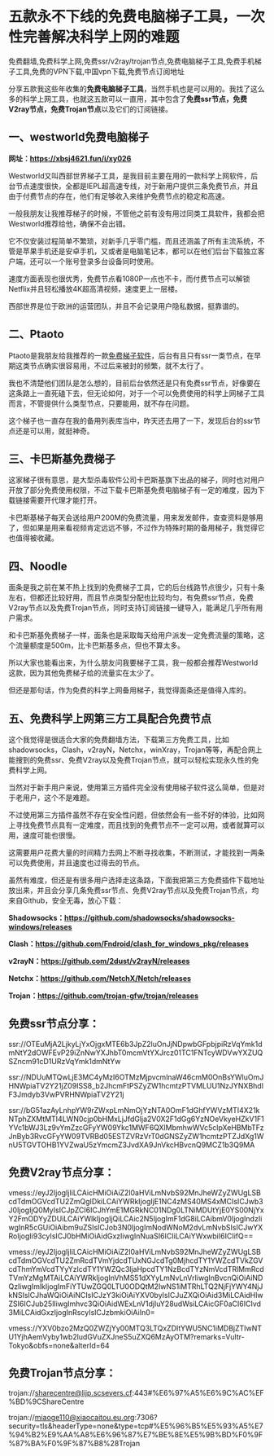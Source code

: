 # 五款永不下线的免费电脑梯子工具，一次性完善解决科学上网的难题
免费翻墙,免费科学上网,免费ssr/v2ray/trojan节点,免费电脑梯子工具,免费手机梯子工具,免费的VPN下载,中国vpn下载,免费节点订阅地址

分享五款我这些年收集的**免费电脑梯子工具**，当然手机也是可以用的。我找了这么多的科学上网工具，也就这五款可以一直用，其中包含了**免费ssr节点，免费V2ray节点，免费Trojan节点**以及它们的订阅链接。

## 一、westworld免费电脑梯子

**网址：https://xbsj4621.fun/i/xy026**

Westworld又叫西部世界梯子工具，是我目前主要在用的一款科学上网软件，后台节点速度很快，全都是IEPL超高速专线，对于新用户提供三条免费节点，并且由于付费节点的存在，他们有足够收入来维护免费节点的稳定和高速。

一般我朋友让我推荐梯子的时候，不管他之前有没有用过同类工具软件，我都会把Westworld推荐给他，确保不会出错。

它不仅安装过程简单不繁琐，对新手几乎零门槛，而且还涵盖了所有主流系统，不管是苹果手机还是安卓手机，又或者是电脑笔记本，都可以在他们后台下载独立客户端，还可以一个账号登录多台设备同时使用。

速度方面表现也很优秀，免费节点看1080P一点也不卡，而付费节点可以解锁Netflix并且轻松播放4K超高清视频，速度更上一层楼。

西部世界是位于欧洲的运营团队，并且不会记录用户隐私数据，挺靠谱的。

## 二、Ptaoto

Ptaoto是我朋友给我推荐的一款[免费梯子软件](https://github.com/yourkind/mianfei/)，后台有且只有ssr一类节点，在早期这类节点确实很容易用，不过后来被封的频繁，就不太行了。

我也不清楚他们团队是怎么想的，目前后台依然还是只有免费ssr节点，好像要在这条路上一直死磕下去，但无论如何，对于一个可以免费使用的科学上网梯子工具而言，不管提供什么类型节点，只要能用，就不存在问题。

这个梯子也一直存在我的备用列表库当中，昨天还去用了一下，发现后台的ssr节点还是可以用，就挺神奇。

## 三、卡巴斯基免费梯子

这家梯子很有意思，是大型杀毒软件公司卡巴斯基旗下出品的梯子，同时也对用户开放了部分免费使用权限，不过下载卡巴斯基免费电脑梯子有一定的难度，因为下载链接需要开代理才能打开。

卡巴斯基梯子每天会送给用户200M的免费流量，用来发发邮件，查查资料是够用了，但如果是用来看视频肯定远远不够，不过作为特殊时期的备用梯子，我觉得它也值得被收藏。

## 四、Noodle

面条是我之前在某不热上找到的免费梯子工具，它的后台线路节点很少，只有十条左右，但都还比较好用，而且节点类型分配也比较均匀，有免费ssr节点，免费V2ray节点以及免费Trojan节点，同时支持订阅链接一键导入，能满足几乎所有用户需求。

和卡巴斯基免费梯子一样，面条也是采取每天给用户派发一定免费流量的策略，这个流量额度是500m，比卡巴斯基多点，但也不算太多。

所以大家也能看出来，为什么朋友问我要梯子工具，我一般都会推荐Westworld这款，因为其他免费梯子给的流量实在太少了。

但还是那句话，作为免费的科学上网备用梯子，我觉得面条还是值得入库的。

## 五、免费科学上网第三方工具配合免费节点

这个我觉得是很适合大家的免费翻墙方法，下载第三方免费工具，比如shadowsocks，Clash，v2rayN，Netchx，winXray，Trojan等等，再配合网上能搜到的免费ssr、免费V2ray以及免费Trojan节点，就可以轻松实现永久性的免费科学上网。

当然对于新手用户来说，使用第三方插件完全没有使用梯子软件这么简单，但是对于老用户，这个不是难题。

不过使用第三方插件虽然不存在安全性问题，但依然会有一些不好的体验，比如网上寻找免费节点具有一定难度，而且找到的免费节点不一定可以用，或者就算可以用，速度可能也很慢。

这需要用户花费大量的时间精力去网上不断寻找收集，不断测试，才能找到一两条可以免费使用，并且速度也过得去的节点。

虽然有难度，但还是有很多用户选择走这条路，下面我把第三方免费插件下载地址放出来，并且会分享几条免费ssr节点、免费V2ray节点以及免费Trojan节点，均来自Github，安全无毒，放心下载：

**Shadowsocks：https://github.com/shadowsocks/shadowsocks-windows/releases**

**Clash：https://github.com/Fndroid/clash_for_windows_pkg/releases**

**v2rayN：https://github.com/2dust/v2rayN/releases**

**Netchx：https://github.com/NetchX/Netch/releases**

**Trojan：https://github.com/trojan-gfw/trojan/releases**

## 免费ssr节点分享：

ssr://OTEuMjA2LjkyLjYxOjgxMTE6b3JpZ2luOnJjNDpwbGFpbjpiRzVqYmk1dmNtY2dOWFEvP29iZnNwYXJhbT0mcmVtYXJrcz01TC1FNTcyWDVwYXZUQSZncm91cD1URzVqYmk1dmNtYw

ssr://NDUuMTQwLjE3MC4yMzI6OTMzMjpvcmlnaW46cmM0OnBsYWluOmJHNWpiaTV2Y21jZ09ISS8_b2JhcmFtPSZyZW1hcmtzPTVMLUU1NzJYNXBhdlF3Jmdyb3VwPVRHNWpiaTV2Y21j

ssr://bG51azAyLnhpYW9rZWxpLmNmOjYzNTA0OmF1dGhfYWVzMTI4X21kNTphZXMtMTI4LWN0cjp0bHMxLjJfdGlja2V0X2F1dGg6YzNOeVkyeHZkV1F1YVc1bWJ3Lz9vYmZzcGFyYW09Ykc1MWF6QXlMbmhwWVc5clpXeHBMbTFzJnByb3RvcGFyYW09TVRBd05ESTZVRzVrT0dGNSZyZW1hcmtzPTZJdXg1WnU5TGVTOHB1YVZwaU5zYmcmZ3JvdXA9JnVkcHBvcnQ9MCZ1b3Q9MA

## 免费V2ray节点分享：

vmess://eyJ2IjogIjIiLCAicHMiOiAiZ2l0aHViLmNvbS92MnJheWZyZWUgLSBcdTdmOGVcdTU2ZmQgIDkiLCAiYWRkIjogIjE1NC4zMS40MS4xMCIsICJwb3J0IjogIjQ0MyIsICJpZCI6ICJhYmE1MGRkNC01NDg0LTNiMDUtYjE0YS00NjYxY2FmODYyZDUiLCAiYWlkIjogIjQiLCAic2N5IjogImF1dG8iLCAibmV0IjogIndzIiwgInR5cGUiOiAibm9uZSIsICJob3N0IjogImNodWNoM2dvLmNvbSIsICJwYXRoIjogIi93cyIsICJ0bHMiOiAidGxzIiwgInNuaSI6ICIiLCAiYWxwbiI6ICIifQ==

vmess://eyJ2IjogIjIiLCAicHMiOiAiZ2l0aHViLmNvbS92MnJheWZyZWUgLSBcdTdmOGVcdTU2ZmRcdTVmYjdcdTUxNGJcdTg0MjhcdTY1YWZcdTVkZGVcdThmYmVcdTYyYzlcdTY1YWZQc3ljaHpcdTY1NzBcdTYzNmVcdTRlMmRcdTVmYzMgMTAiLCAiYWRkIjogInVhMS51dXYyLmNvLnVrIiwgInBvcnQiOiAiNDQzIiwgImlkIjogImFiYTUwZGQ0LTU0ODQtM2IwNS1iMTRhLTQ2NjFjYWY4NjJkNSIsICJhaWQiOiAiNCIsICJzY3kiOiAiYXV0byIsICJuZXQiOiAid3MiLCAidHlwZSI6ICJub25lIiwgImhvc3QiOiAidWExLnV1djIuY28udWsiLCAicGF0aCI6ICIvd3MiLCAidGxzIjogInRscyIsICJzbmkiOiAiIn0=

vmess://YXV0bzo2MzQ0ZWZjYy00MTQ3LTQxZDItYWU5NC1iMDBjZTIwNTU1YjhAemVyby1wb2ludGVuZXJneS5uZXQ6MzAyOTM?remarks=Vultr-Tokyo&obfs=none&alterId=64

## 免费Trojan节点分享：

trojan://sharecentre@lijp.scsevers.cf:443#%E6%97%A5%E6%9C%AC%EF%BD%9CShareCentre 

trojan://miaoge110@xiaocaitou.eu.org:7306?security=tls&headerType=none&type=tcp#%E5%96%B5%E5%93%A5%E7%94%B2%E9%AA%A8%E6%96%87%E7%BE%8E%E5%9B%BD%F0%9F%87%BA%F0%9F%87%B8%28Trojan
